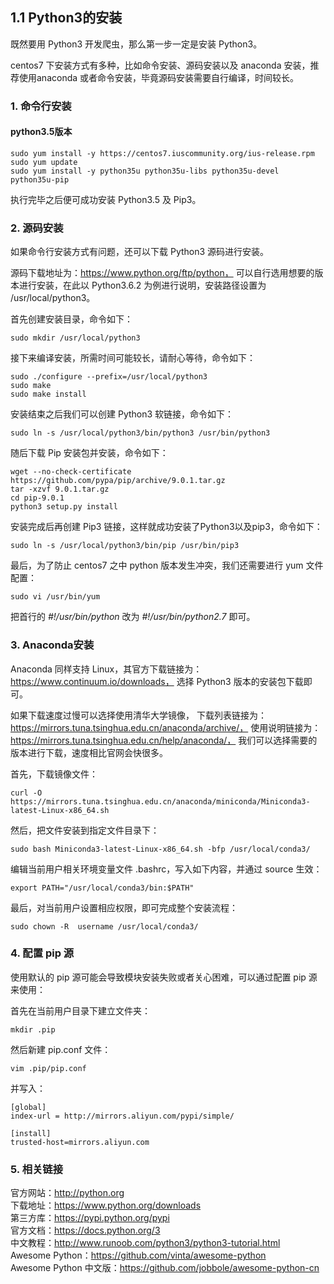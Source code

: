 ## 1.1 Python3的安装

既然要用 Python3 开发爬虫，那么第一步一定是安装 Python3。

centos7 下安装方式有多种，比如命令安装、源码安装以及 anaconda 安装，推荐使用anaconda 或者命令安装，毕竟源码安装需要自行编译，时间较长。

### 1. 命令行安装
#### python3.5版本

```
sudo yum install -y https://centos7.iuscommunity.org/ius-release.rpm
sudo yum update
sudo yum install -y python35u python35u-libs python35u-devel python35u-pip
```

执行完毕之后便可成功安装 Python3.5 及 Pip3。

### 2. 源码安装
如果命令行安装方式有问题，还可以下载 Python3 源码进行安装。

源码下载地址为：https://www.python.org/ftp/python， 可以自行选用想要的版本进行安装，在此以 Python3.6.2 为例进行说明，安装路径设置为 /usr/local/python3。

首先创建安装目录，命令如下：

`sudo mkdir /usr/local/python3`

接下来编译安装，所需时间可能较长，请耐心等待，命令如下：

```
sudo ./configure --prefix=/usr/local/python3
sudo make
sudo make install
```

安装结束之后我们可以创建 Python3 软链接，命令如下：

`sudo ln -s /usr/local/python3/bin/python3 /usr/bin/python3`

随后下载 Pip 安装包并安装，命令如下：

```
wget --no-check-certificate https://github.com/pypa/pip/archive/9.0.1.tar.gz
tar -xzvf 9.0.1.tar.gz
cd pip-9.0.1
python3 setup.py install
```

安装完成后再创建 Pip3 链接，这样就成功安装了Python3以及pip3，命令如下：

`sudo ln -s /usr/local/python3/bin/pip /usr/bin/pip3`

最后，为了防止 centos7 之中 python 版本发生冲突，我们还需要进行 yum 文件配置：

`sudo vi /usr/bin/yum`

把首行的 *#!/usr/bin/python* 改为 *#!/usr/bin/python2.7* 即可。

### 3. Anaconda安装
Anaconda 同样支持 Linux，其官方下载链接为：https://www.continuum.io/downloads， 选择 Python3 版本的安装包下载即可。

如果下载速度过慢可以选择使用清华大学镜像，
下载列表链接为：https://mirrors.tuna.tsinghua.edu.cn/anaconda/archive/，
使用说明链接为：https://mirrors.tuna.tsinghua.edu.cn/help/anaconda/，
我们可以选择需要的版本进行下载，速度相比官网会快很多。

首先，下载镜像文件：

`curl -O https://mirrors.tuna.tsinghua.edu.cn/anaconda/miniconda/Miniconda3-latest-Linux-x86_64.sh`

然后，把文件安装到指定文件目录下：

`sudo bash Miniconda3-latest-Linux-x86_64.sh -bfp /usr/local/conda3/`

编辑当前用户相关环境变量文件 .bashrc，写入如下内容，并通过 source 生效：

`export PATH="/usr/local/conda3/bin:$PATH"`

最后，对当前用户设置相应权限，即可完成整个安装流程：

`sudo chown -R  username /usr/local/conda3/`

### 4. 配置 pip 源
使用默认的 pip 源可能会导致模块安装失败或者关心困难，可以通过配置 pip 源来使用：

首先在当前用户目录下建立文件夹：

`mkdir .pip`

然后新建 pip.conf 文件：

`vim .pip/pip.conf`

并写入：

```
[global]
index-url = http://mirrors.aliyun.com/pypi/simple/

[install]
trusted-host=mirrors.aliyun.com
```

### 5. 相关链接
官方网站：http://python.org<br>
下载地址：https://www.python.org/downloads<br>
第三方库：https://pypi.python.org/pypi<br>
官方文档：https://docs.python.org/3<br>
中文教程：http://www.runoob.com/python3/python3-tutorial.html<br>
Awesome Python：https://github.com/vinta/awesome-python<br>
Awesome Python 中文版：https://github.com/jobbole/awesome-python-cn<br>
